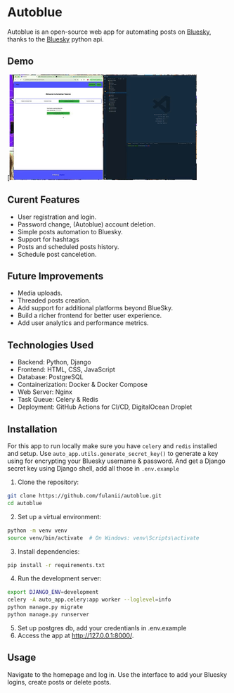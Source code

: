 # Autoblue
Autoblue is an open-source web app for automating posts on [Bluesky](bsky.app), thanks to the [Bluesky](bsky.app) python api.

## Demo
[![Autoblue demo](./autoapp_demo.gif)

## Curent Features
* User registration and login.
* Password change, (Autoblue) account deletion.
* Simple posts automation to Bluesky.
* Support for hashtags 
* Posts and scheduled posts history. 
* Schedule post canceletion. 

## Future Improvements
* Media uploads.
* Threaded posts creation.
* Add support for additional platforms beyond BlueSky.
* Build a richer frontend for better user experience.
* Add user analytics and performance metrics.

## Technologies Used
* Backend: Python, Django
* Frontend: HTML, CSS, JavaScript
* Database: PostgreSQL
* Containerization: Docker & Docker Compose
* Web Server: Nginx
* Task Queue: Celery & Redis
* Deployment: GitHub Actions for CI/CD, DigitalOcean Droplet

## Installation
For this app to run locally make sure you have `celery` and `redis` installed and setup. Use `auto_app.utils.generate_secret_key()` to generate a key using for encrypting your Bluesky username & password. And get a Django secret key using Django shell, add all those in   `.env.example`
1. Clone the repository:
```bash
git clone https://github.com/fulanii/autoblue.git
cd autoblue
```
2. Set up a virtual environment:
```bash
python -m venv venv
source venv/bin/activate  # On Windows: venv\Scripts\activate
```
3. Install dependencies:
```bash
pip install -r requirements.txt
```
4. Run the development server:
```bash
export DJANGO_ENV=development
celery -A auto_app.celery:app worker --loglevel=info
python manage.py migrate
python manage.py runserver
```
5. Set up postgres db, add your credentianls in .env.example
6. Access the app at http://127.0.0.1:8000/.

## Usage
Navigate to the homepage and log in. Use the interface to add your Bluesky logins, create posts or delete posts.